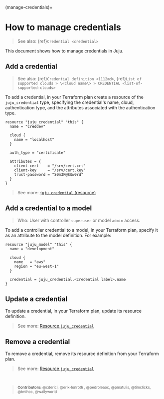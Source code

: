 (manage-credentials)=
# How to manage credentials

> See also: {ref}`Credential <credential>`

This document shows how to manage credentials in Juju.


## Add a credential

> See also: {ref}`Credential definition <1112md>`, {ref}`List of supported clouds > \<cloud name\> > CREDENTIAL <list-of-supported-clouds>`


To add a credential, in your Terraform plan create a resource of the `juju_credential` type, specifying the credential's name, cloud, authentication type, and the attributes associated with the authentication type.


```text
resource "juju_credential" "this" {
  name = "creddev"

  cloud {
    name = "localhost"
  }

  auth_type = "certificate"

  attributes = {
    client-cert    = "/srv/cert.crt"
    client-key     = "/srv/cert.key"
    trust-password = "S0m3P@$$w0rd"
  }
}
```

> See more: [`juju_credential` (resource)](https://registry.terraform.io/providers/juju/juju/latest/docs/resources/credential)

## Add a credential to a model
> Who: User with controller `superuser` or model `admin` access.


To add a controller credential to a model, in your Terraform plan, specify it as an attribute to the model definition. For example:

```text
resource "juju_model" "this" {
  name = "development"

  cloud {
    name   = "aws"
    region = "eu-west-1"
  }

  credential = juju_credential.<credential label>.name
}
```


## Update a credential

To update a credential, in your Terraform plan, update its resource definition.

> See more: [Resource `juju_credential`](https://registry.terraform.io/providers/juju/juju/latest/docs/resources/credential)

## Remove a credential

To remove a credential, remove its resource definition from your Terraform plan.

> See more: [Resource `juju_credential`](https://registry.terraform.io/providers/juju/juju/latest/docs/resources/credential)


<br>

> <small>**Contributors:** @cderici, @erik-lonroth , @pedroleaoc, @pmatulis, @timclicks, @tmihoc, @wallyworld </small>
